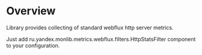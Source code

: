Overview
===
Library provides collecting of standard webflux http server metrics.

Just add ru.yandex.monlib.metrics.webflux.filters.HttpStatsFilter component to your configuration.
